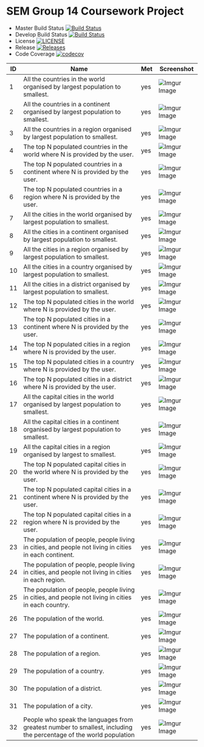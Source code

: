 # SEM Group 14 Coursework Project
- Master Build Status  [![Build Status](https://travis-ci.com/JackCameron45/group14-sem-coursework.svg?branch=master)](https://travis-ci.com/JackCameron45/group14-sem-coursework)
- Develop Build Status [![Build Status](https://travis-ci.com/JackCameron45/group14-sem-coursework.svg?branch=develop)](https://travis-ci.com/JackCameron45/group14-sem-coursework)
- License [![LICENSE](https://img.shields.io/github/license/JackCameron45/group14-sem-coursework.svg?style=flat-square)](https://github.com/JackCameron45/group14-sem-coursework/blob/master/LICENSE)
- Release [![Releases](https://img.shields.io/github/release/JackCameron45/group14-sem-coursework/all.svg?style=flat-square)](https://github.com/JackCameron45/group14-sem-coursework/releases)
- Code Coverage [![codecov](https://codecov.io/gh/MichalBoduch/group14-sem-coursework/branch/master/graph/badge.svg?token=FJY87HH1NA)](https://codecov.io/gh/MichalBoduch/group14-sem-coursework)

| ID  | Name                                                                                                              | Met | Screenshot                         |
| --- | ----------------------------------------------------------------------------------------------------------------- | --- | ---------------------------------- |
|  1  | All the countries in the world organised by largest population to smallest.                                       | yes | ![Imgur Image](https://imgur.com/cofgmdI.png) |
|  2  | All the countries in a continent organised by largest population to smallest.                                     | yes | ![Imgur Image](https://imgur.com/Mwe1ehG.png) |
|  3  | All the countries in a region organised by largest population to smallest.                                        | yes | ![Imgur Image](https://imgur.com/D1VirEZ.png) |
|  4  | The top N populated countries in the world where N is provided by the user.                                       | yes | ![Imgur Image](https://imgur.com/QACwlfR.png) |
|  5  | The top N populated countries in a continent where N is provided by the user.                                     | yes | ![Imgur Image](https://imgur.com/zNivW9U.png) |
|  6  | The top N populated countries in a region where N is provided by the user.                                        | yes | ![Imgur Image](https://imgur.com/qep1C8E.png) |
|  7  | All the cities in the world organised by largest population to smallest.                                          | yes | ![Imgur Image](https://imgur.com/VlDKEZv.png) |
|  8  | All the cities in a continent organised by largest population to smallest.                                        | yes | ![Imgur Image](https://imgur.com/L19MC4N.png) |
|  9  | All the cities in a region organised by largest population to smallest.                                           | yes | ![Imgur Image](https://imgur.com/L19MC4N.png) |
|  10 | All the cities in a country organised by largest population to smallest.                                          | yes | ![Imgur Image](https://imgur.com/FBty9iL.png) |
|  11 | All the cities in a district organised by largest population to smallest.                                         | yes | ![Imgur Image](https://imgur.com/fQ0KGoG.png) |
|  12 | The top N populated cities in the world where N is provided by the user.                                          | yes | ![Imgur Image](https://imgur.com/SKFoTc1.png) |
|  13 | The top N populated cities in a continent where N is provided by the user.                                        | yes | ![Imgur Image](https://imgur.com/8b5fuUX.png) |
|  14 | The top N populated cities in a region where N is provided by the user.                                           | yes | ![Imgur Image](https://imgur.com/eUlFdmn.png) |
|  15 | The top N populated cities in a country where N is provided by the user.                                          | yes | ![Imgur Image](https://imgur.com/jN3vGUu.png) |
|  16 | The top N populated cities in a district where N is provided by the user.                                         | yes | ![Imgur Image](https://imgur.com/DiAbyQ5.png) |
|  17 | All the capital cities in the world organised by largest population to smallest.                                  | yes | ![Imgur Image](https://imgur.com/1ebfwmc.png) |
|  18 | All the capital cities in a continent organised by largest population to smallest.                                | yes | ![Imgur Image](https://imgur.com/PXZKPZs.png) |
|  19 | All the capital cities in a region organised by largest to smallest.                                              | yes | ![Imgur Image](https://imgur.com/GFK39Op.png) |
|  20 | The top N populated capital cities in the world where N is provided by the user.                                  | yes | ![Imgur Image](https://imgur.com/XRQJY8K.png) |
|  21 | The top N populated capital cities in a continent where N is provided by the user.                                | yes | ![Imgur Image](https://imgur.com/C3KTfmX.png) |
|  22 | The top N populated capital cities in a region where N is provided by the user.                                   | yes | ![Imgur Image](https://imgur.com/6toNCQ1.png) |
|  23 | The population of people, people living in cities, and people not living in cities in each continent.             | yes | ![Imgur Image](https://imgur.com/2upgkhk.png) |
|  24 | The population of people, people living in cities, and people not living in cities in each region.                | yes | ![Imgur Image](https://imgur.com/5nLNti2.png) |
|  25 | The population of people, people living in cities, and people not living in cities in each country.               | yes | ![Imgur Image](https://imgur.com/V9NvDg3.png) |
|  26 | The population of the world.                                                                                      | yes | ![Imgur Image](https://imgur.com/f4k2EmM.png) |
|  27 | The population of a continent.                                                                                    | yes | ![Imgur Image](https://imgur.com/vw3EAP7.png) |
|  28 | The population of a region.                                                                                       | yes | ![Imgur Image](https://imgur.com/UEdRufE.png) |
|  29 | The population of a country.                                                                                      | yes | ![Imgur Image](https://imgur.com/ccdr1Xk.png) |
|  30 | The population of a district.                                                                                     | yes | ![Imgur Image](https://imgur.com/erC7y3l.png) |
|  31 | The population of a city.                                                                                         | yes | ![Imgur Image](https://imgur.com/Y60AUio.png) |
|  32 | People who speak the languages from greatest number to smallest, including the percentage of the world population | yes | ![Imgur Image](https://imgur.com/pu374dt.png) |
